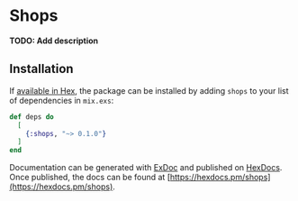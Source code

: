 # Shops

**TODO: Add description**

## Installation

If [available in Hex](https://hex.pm/docs/publish), the package can be installed
by adding `shops` to your list of dependencies in `mix.exs`:

```elixir
def deps do
  [
    {:shops, "~> 0.1.0"}
  ]
end
```

Documentation can be generated with [ExDoc](https://github.com/elixir-lang/ex_doc)
and published on [HexDocs](https://hexdocs.pm). Once published, the docs can
be found at [https://hexdocs.pm/shops](https://hexdocs.pm/shops).

